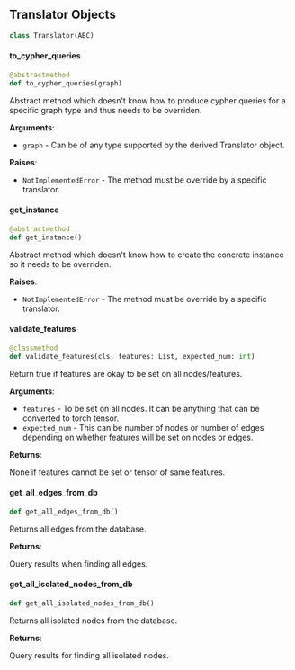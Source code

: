 ## Translator Objects

```python
class Translator(ABC)
```

#### to\_cypher\_queries

```python
@abstractmethod
def to_cypher_queries(graph)
```

Abstract method which doesn&#x27;t know how to produce cypher queries for a specific graph type and thus needs to be overriden.

**Arguments**:

- `graph` - Can be of any type supported by the derived Translator object.
  

**Raises**:

- `NotImplementedError` - The method must be override by a specific translator.

#### get\_instance

```python
@abstractmethod
def get_instance()
```

Abstract method which doesn&#x27;t know how to create the concrete instance so it needs to be overriden.

**Raises**:

- `NotImplementedError` - The method must be override by a specific translator.

#### validate\_features

```python
@classmethod
def validate_features(cls, features: List, expected_num: int)
```

Return true if features are okay to be set on all nodes/features.

**Arguments**:

- `features` - To be set on all nodes. It can be anything that can be converted to torch tensor.
- `expected_num` - This can be number of nodes or number of edges depending on whether features will be set on nodes or edges.

**Returns**:

  None if features cannot be set or tensor of same features.

#### get\_all\_edges\_from\_db

```python
def get_all_edges_from_db()
```

Returns all edges from the database.

**Returns**:

  Query results when finding all edges.

#### get\_all\_isolated\_nodes\_from\_db

```python
def get_all_isolated_nodes_from_db()
```

Returns all isolated nodes from the database.

**Returns**:

  Query results for finding all isolated nodes.


